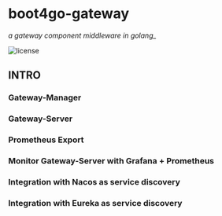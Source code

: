 # boot4go-gateway

*a gateway component middleware in golang_*

![license](https://img.shields.io/badge/license-Apache--2.0-green.svg)

## INTRO

### Gateway-Manager

### Gateway-Server

### Prometheus Export

### Monitor Gateway-Server with Grafana + Prometheus

### Integration with Nacos as service discovery

### Integration with Eureka as service discovery
